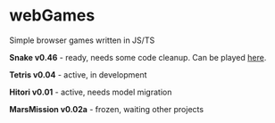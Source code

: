 # webGames
Simple browser games written in JS/TS 

**Snake v0.46** - ready, needs some code cleanup. Can be played [here](fritzler.ru).

**Tetris v0.04** - active, in development

**Hitori v0.01** - active, needs model migration

**MarsMission v0.02a** - frozen, waiting other projects